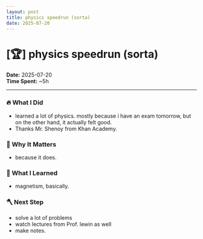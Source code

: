 ```yaml
---
layout: post
title: physics speedrun (sorta)
date: 2025-07-20
---
```

# [🏆] physics speedrun (sorta)

**Date:** 2025-07-20  
**Time Spent:** ~5h 

---

### 🔥 What I Did
- learned a lot of physics. mostly because i have an exam tomorrow, but on the other hand, it actually felt good.
- Thanks Mr. Shenoy from Khan Academy.

### 🎯 Why It Matters
- because it does.

### 🧠 What I Learned
- magnetism, basically.

### 🪓 Next Step
- solve a lot of problems
- watch lectures from Prof. lewin as well
- make notes.
